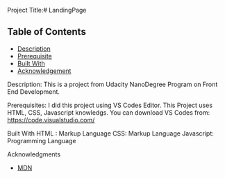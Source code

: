 Project Title:# LandingPage


## Table of Contents

* [Description](#description)
* [Prerequisite](#instructions)
* [Built With](#styles)
* [Acknowledgement](#acknowledgement)


Description:
This is a project from Udacity NanoDegree Program on Front End Development. 

Prerequisites:
I did this project using VS Codes Editor. This Project uses HTML, CSS, Javascript knowledgs.
You can download VS Codes from:
https://code.visualstudio.com/

Built With
HTML : Markup Language
CSS: Markup Language
Javascript: Programming Language

Acknowledgments
* [MDN](https://developer.mozilla.org/en-US/)
